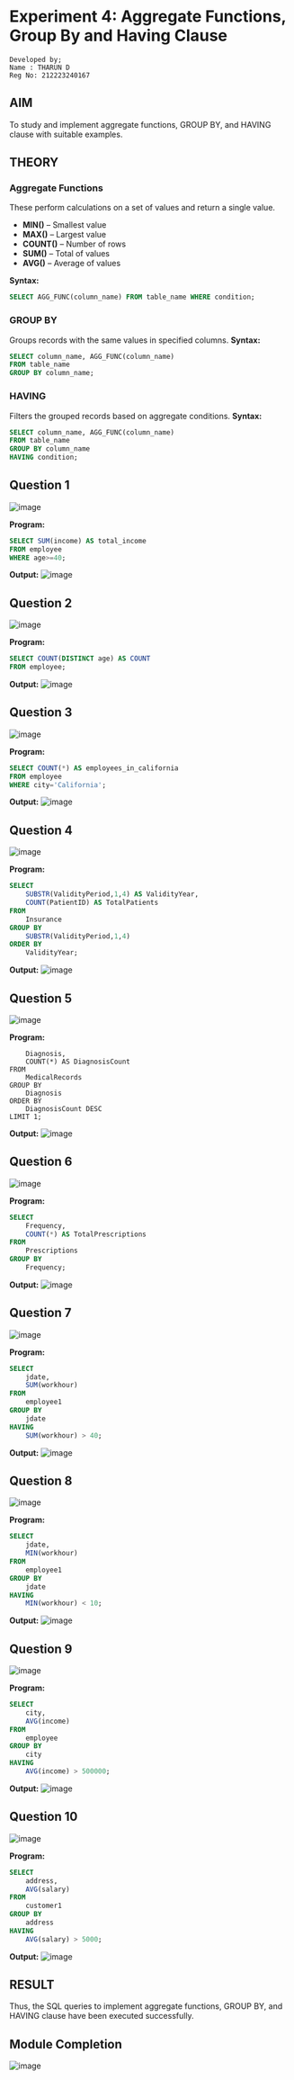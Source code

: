 # Experiment 4: Aggregate Functions, Group By and Having Clause
```
Developed by;
Name : THARUN D
Reg No: 212223240167
```

## AIM
To study and implement aggregate functions, GROUP BY, and HAVING clause with suitable examples.

## THEORY

### Aggregate Functions
These perform calculations on a set of values and return a single value.

- **MIN()** – Smallest value  
- **MAX()** – Largest value  
- **COUNT()** – Number of rows  
- **SUM()** – Total of values  
- **AVG()** – Average of values

**Syntax:**
```sql
SELECT AGG_FUNC(column_name) FROM table_name WHERE condition;
```
### GROUP BY
Groups records with the same values in specified columns.
**Syntax:**
```sql
SELECT column_name, AGG_FUNC(column_name)
FROM table_name
GROUP BY column_name;
```
### HAVING
Filters the grouped records based on aggregate conditions.
**Syntax:**
```sql
SELECT column_name, AGG_FUNC(column_name)
FROM table_name
GROUP BY column_name
HAVING condition;
```

**Question 1**
--
![image](https://github.com/user-attachments/assets/b975a4c1-a98d-4751-a2cc-2ae4c371c482)

**Program:**
```sql
SELECT SUM(income) AS total_income
FROM employee
WHERE age>=40;
```

**Output:**
![image](https://github.com/user-attachments/assets/27514f5d-209c-4232-be18-3279f638013a)


**Question 2**
---
![image](https://github.com/user-attachments/assets/7794d866-5e98-4f9a-838d-62d4fb8f4712)

**Program:**
```sql
SELECT COUNT(DISTINCT age) AS COUNT
FROM employee;
```

**Output:**
![image](https://github.com/user-attachments/assets/afff410c-a3e6-4cd1-9880-ddd0c0d2dd5d)


**Question 3**
---
![image](https://github.com/user-attachments/assets/62a2b6bb-397d-4e57-b89a-daa851c23eb0)

**Program:**
```sql
SELECT COUNT(*) AS employees_in_california
FROM employee
WHERE city='California';
```

**Output:**
![image](https://github.com/user-attachments/assets/52895cd7-0aa4-471f-a7d5-8982c09bba36)


**Question 4**
---
![image](https://github.com/user-attachments/assets/0cc3f666-8b34-44a0-80d4-9ed7e9e2410a)

**Program:**
```sql
SELECT 
    SUBSTR(ValidityPeriod,1,4) AS ValidityYear,
    COUNT(PatientID) AS TotalPatients
FROM
    Insurance
GROUP BY
    SUBSTR(ValidityPeriod,1,4)
ORDER BY
    ValidityYear;
```

**Output:**
![image](https://github.com/user-attachments/assets/c14d1284-ce99-44b3-a94f-227af37c9435)


**Question 5**
---
![image](https://github.com/user-attachments/assets/ef31589c-b07f-4c3e-9aee-f181dde5e7b9)

**Program:**
```sqlSELECT
    Diagnosis,
    COUNT(*) AS DiagnosisCount
FROM
    MedicalRecords
GROUP BY
    Diagnosis
ORDER BY
    DiagnosisCount DESC
LIMIT 1;
```

**Output:**
![image](https://github.com/user-attachments/assets/fb42a7e2-0161-46bc-b855-2d29ce43ac95)


**Question 6**
---
![image](https://github.com/user-attachments/assets/009b407d-902d-4b3d-9200-b685bf040e89)

**Program:**
```sql
SELECT
    Frequency,
    COUNT(*) AS TotalPrescriptions
FROM
    Prescriptions
GROUP BY
    Frequency;
```

**Output:**
![image](https://github.com/user-attachments/assets/c25bf64e-07d8-4561-a19a-7652874b266d)


**Question 7**
---
![image](https://github.com/user-attachments/assets/f08afdaa-3a6f-4ae7-be70-62e4368820a3)

**Program:**
```sql
SELECT
    jdate,
    SUM(workhour)
FROM
    employee1
GROUP BY
    jdate
HAVING
    SUM(workhour) > 40;
```

**Output:**
![image](https://github.com/user-attachments/assets/56cd9419-9f03-4a03-9ab1-b515113d6d5f)


**Question 8**
---
![image](https://github.com/user-attachments/assets/5c2b87a0-f548-48e2-b9b1-c42173a857eb)

**Program:**
```sql
SELECT
    jdate,
    MIN(workhour)
FROM
    employee1
GROUP BY
    jdate
HAVING
    MIN(workhour) < 10;
```

**Output:**
![image](https://github.com/user-attachments/assets/7ef79842-e656-472a-9bfb-4d666aa9f6d4)

**Question 9**
---
![image](https://github.com/user-attachments/assets/b6429d44-f346-4578-9c94-a852cd8a0185)

**Program:**
```sql
SELECT
    city,
    AVG(income)
FROM
    employee
GROUP BY
    city
HAVING
    AVG(income) > 500000;
```

**Output:**
![image](https://github.com/user-attachments/assets/9287d6e8-04b6-43cd-92b6-e2cac55bde33)



**Question 10**
---
![image](https://github.com/user-attachments/assets/a40f8506-28a3-421e-a298-8c62c1fe4729)

**Program:**
```sql
SELECT
    address,
    AVG(salary)
FROM
    customer1
GROUP BY
    address
HAVING
    AVG(salary) > 5000;
```

**Output:**
![image](https://github.com/user-attachments/assets/ae2fb4d9-a575-426e-b39e-164865f194b3)



## RESULT
Thus, the SQL queries to implement aggregate functions, GROUP BY, and HAVING clause have been executed successfully.

## Module Completion
![image](https://github.com/user-attachments/assets/087ce1c1-c916-48ad-ab4f-9820f73de427)
